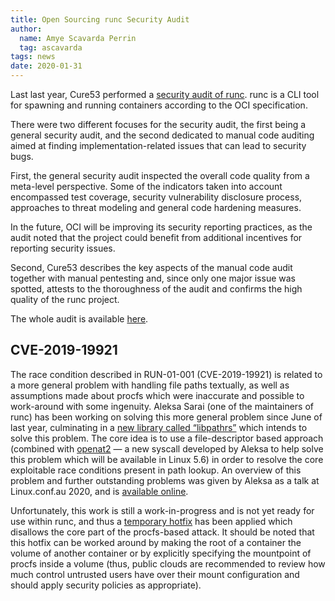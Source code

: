 ```yaml
---
title: Open Sourcing runc Security Audit
author:
  name: Amye Scavarda Perrin
  tag: ascavarda
tags: news
date: 2020-01-31
---
```


Last last year, Cure53 performed a [security audit of runc](https://github.com/opencontainers/runc/blob/master/docs/Security-Audit.pdf). runc is a CLI tool for spawning and running containers according to the OCI specification. 

There were two different focuses for the security audit, the first being a general security audit, and the second dedicated to manual code auditing aimed at finding implementation-related issues that can lead to security bugs. 

First, the general security audit inspected the overall code quality from a meta-level perspective. Some of the indicators taken into account encompassed test coverage, security vulnerability disclosure process, approaches to threat modeling and general code hardening measures. 

In the future, OCI will be improving its security reporting practices, as the audit noted that the project could benefit from additional incentives for reporting security issues.

Second, Cure53 describes the key aspects of the manual code audit together with manual pentesting and, since only one major issue was spotted, attests to the thoroughness of the audit and confirms the high quality of the runc project. 

The whole audit is available [here](https://github.com/opencontainers/runc/blob/master/docs/Security-Audit.pdf).

## CVE-2019-19921

The race condition described in RUN-01-001 (CVE-2019-19921) is related to a more general problem with handling file paths textually, as well as assumptions made about procfs which were inaccurate and possible to work-around with some ingenuity. Aleksa Sarai (one of the maintainers of runc) has been working on solving this more general problem since June of last year, culminating in a [new library called “libpathrs”](https://github.com/openSUSE/libpathrs) which intends to solve this problem. The core idea is to use a file-descriptor based approach (combined with [openat2](https://lwn.net/Articles/796868/) — a new syscall developed by Aleksa to help solve this problem which will be available in Linux 5.6) in order to resolve the core exploitable race conditions present in path lookup. An overview of this problem and further outstanding problems was given by Aleksa as a talk at Linux.conf.au 2020, and is [available online](https://www.youtube.com/watch?v=tGseJW_uBB8).

Unfortunately, this work is still a work-in-progress and is not yet ready for use within runc, and thus a [temporary hotfix](https://github.com/opencontainers/runc/pull/2207) has been applied which disallows the core part of the procfs-based attack. It should be noted that this hotfix can be worked around by making the root of a container the volume of another container or by explicitly specifying the mountpoint of procfs inside a volume (thus, public clouds are recommended to review how much control untrusted users have over their mount configuration and should apply security policies as appropriate).
